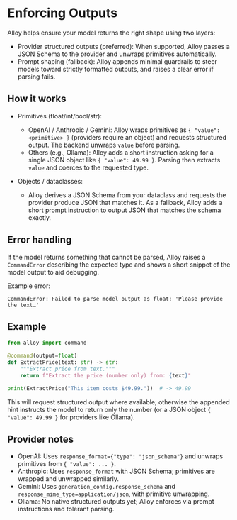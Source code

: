 # Enforcing Outputs

Alloy helps ensure your model returns the right shape using two layers:

- Provider structured outputs (preferred): When supported, Alloy passes a JSON Schema to the provider and unwraps primitives automatically.
- Prompt shaping (fallback): Alloy appends minimal guardrails to steer models toward strictly formatted outputs, and raises a clear error if parsing fails.

## How it works

- Primitives (float/int/bool/str):
  - OpenAI / Anthropic / Gemini: Alloy wraps primitives as `{ "value": <primitive> }` (providers require an object) and requests structured output. The backend unwraps `value` before parsing.
  - Others (e.g., Ollama): Alloy adds a short instruction asking for a single JSON object like `{ "value": 49.99 }`. Parsing then extracts `value` and coerces to the requested type.

- Objects / dataclasses:
  - Alloy derives a JSON Schema from your dataclass and requests the provider produce JSON that matches it. As a fallback, Alloy adds a short prompt instruction to output JSON that matches the schema exactly.

## Error handling

If the model returns something that cannot be parsed, Alloy raises a `CommandError` describing the expected type and shows a short snippet of the model output to aid debugging.

Example error:

```
CommandError: Failed to parse model output as float: 'Please provide the text…'
```

## Example

```python
from alloy import command

@command(output=float)
def ExtractPrice(text: str) -> str:
    """Extract price from text."""
    return f"Extract the price (number only) from: {text}"

print(ExtractPrice("This item costs $49.99."))  # -> 49.99
```

This will request structured output where available; otherwise the appended hint instructs the model to return only the number (or a JSON object `{ "value": 49.99 }` for providers like Ollama).

## Provider notes

- OpenAI: Uses `response_format={"type": "json_schema"}` and unwraps primitives from `{ "value": ... }`.
- Anthropic: Uses `response_format` with JSON Schema; primitives are wrapped and unwrapped similarly.
- Gemini: Uses `generation_config.response_schema` and `response_mime_type=application/json`, with primitive unwrapping.
- Ollama: No native structured outputs yet; Alloy enforces via prompt instructions and tolerant parsing.

